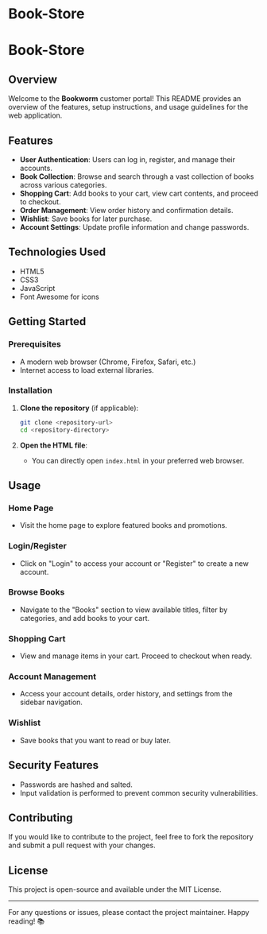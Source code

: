 # Book-Store
# Book-Store

## Overview

Welcome to the **Bookworm** customer portal! This README provides an overview of the features, setup instructions, and usage guidelines for the web application.

## Features

- **User Authentication**: Users can log in, register, and manage their accounts.
- **Book Collection**: Browse and search through a vast collection of books across various categories.
- **Shopping Cart**: Add books to your cart, view cart contents, and proceed to checkout.
- **Order Management**: View order history and confirmation details.
- **Wishlist**: Save books for later purchase.
- **Account Settings**: Update profile information and change passwords.

## Technologies Used

- HTML5
- CSS3
- JavaScript
- Font Awesome for icons

## Getting Started

### Prerequisites

- A modern web browser (Chrome, Firefox, Safari, etc.)
- Internet access to load external libraries.

### Installation

1. **Clone the repository** (if applicable):
   ```bash
   git clone <repository-url>
   cd <repository-directory>
   ```

2. **Open the HTML file**:
   - You can directly open `index.html` in your preferred web browser.

## Usage

### Home Page

- Visit the home page to explore featured books and promotions.

### Login/Register

- Click on "Login" to access your account or "Register" to create a new account.

### Browse Books

- Navigate to the "Books" section to view available titles, filter by categories, and add books to your cart.

### Shopping Cart

- View and manage items in your cart. Proceed to checkout when ready.

### Account Management

- Access your account details, order history, and settings from the sidebar navigation.

### Wishlist

- Save books that you want to read or buy later.

## Security Features

- Passwords are hashed and salted.
- Input validation is performed to prevent common security vulnerabilities.

## Contributing

If you would like to contribute to the project, feel free to fork the repository and submit a pull request with your changes.

## License

This project is open-source and available under the MIT License.

---

For any questions or issues, please contact the project maintainer. Happy reading! 📚
